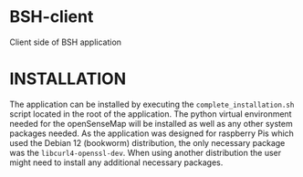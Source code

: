 # BSH-client
Client side of BSH application

# INSTALLATION
The application can be installed by executing the `complete_installation.sh` script located in the root of the application. The python virtual environment needed for the openSenseMap will be installed as well as any other system packages needed. As the application was designed for raspberry Pis which used the Debian 12 (bookworm) distribution, the only necessary package was the `libcurl4-openssl-dev`. When using another distribution the user might need to install any additional necessary packages.


